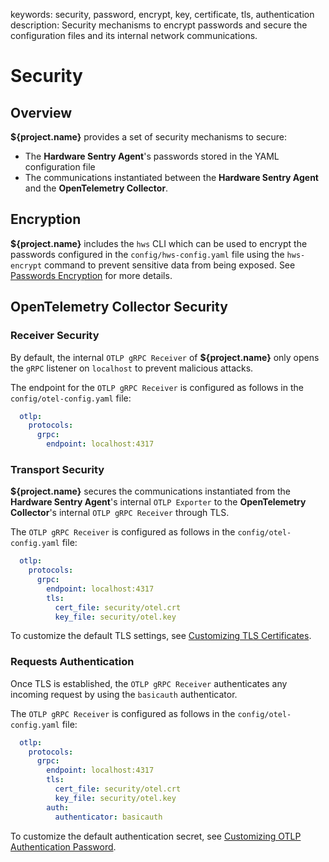 keywords: security, password, encrypt, key, certificate, tls, authentication
description: Security mechanisms to encrypt passwords and secure the configuration files and its internal network communications.

# Security

<!-- MACRO{toc|fromDepth=1|toDepth=2|id=toc} -->

## Overview

**${project.name}** provides a set of security mechanisms to secure:

- The **Hardware Sentry Agent**'s passwords stored in the YAML configuration file
- The communications instantiated between the **Hardware Sentry Agent** and the **OpenTelemetry Collector**.

## Encryption

**${project.name}** includes the `hws` CLI which can be used to encrypt the passwords configured in the `config/hws-config.yaml` file using the `hws-encrypt`  command to prevent sensitive data from being exposed. See [Passwords Encryption](passwords.md#Passwords_Encryption) for more details.

## OpenTelemetry Collector Security

### Receiver Security

By default, the internal `OTLP gRPC Receiver` of **${project.name}** only opens the `gRPC` listener on `localhost` to prevent malicious attacks.

The endpoint for the `OTLP gRPC Receiver` is configured as follows in the `config/otel-config.yaml` file:

```yaml
  otlp:
    protocols:
      grpc:
        endpoint: localhost:4317
```

### Transport Security

**${project.name}** secures the communications instantiated from the **Hardware Sentry Agent**'s internal `OTLP Exporter` to the **OpenTelemetry Collector**'s internal `OTLP gRPC Receiver` through TLS.

The `OTLP gRPC Receiver` is configured as follows in the `config/otel-config.yaml` file:

```yaml
  otlp:
    protocols:
      grpc:
        endpoint: localhost:4317
        tls:
          cert_file: security/otel.crt
          key_file: security/otel.key

```

To customize the default TLS settings, see [Customizing TLS Certificates](settings.md#Customizing_TLS_Certificates).

### Requests Authentication

Once TLS is established, the `OTLP gRPC Receiver` authenticates any incoming request by using the `basicauth` authenticator.

The `OTLP gRPC Receiver` is configured as follows in the `config/otel-config.yaml` file:

```yaml
  otlp:
    protocols:
      grpc:
        endpoint: localhost:4317
        tls:
          cert_file: security/otel.crt
          key_file: security/otel.key
        auth:
          authenticator: basicauth
```

To customize the default authentication secret, see [Customizing OTLP Authentication Password](settings.md#Customizing_OTLP_Authentication_Password).